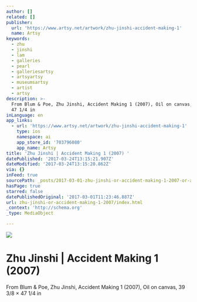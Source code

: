 ```yaml
---
author: []
related: []
publisher:
  url: 'https://www.artsy.net/artwork/zhu-jinshi-accident-making-1'
  name: Artsy
keywords:
  - zhu
  - jinshi
  - lam
  - galleries
  - pearl
  - galleriesartsy
  - artsyartsy
  - museumsartsy
  - artist
  - artsy
description: >-
  From Blum & Poe, Zhu Jinshi, Accident Making 1 (2007), Oil on canvas, 39 3/8 ×
  47 1/4 in
inLanguage: en
app_links:
  - url: 'https://www.artsy.net/artwork/zhu-jinshi-accident-making-1'
    type: ios
    namespace: ai
    app_store_id: '703796080'
    app_name: Artsy
title: 'Zhu Jinshi | Accident Making 1 (2007) '
datePublished: '2017-03-24T13:15:21.907Z'
dateModified: '2017-03-24T13:15:20.862Z'
via: {}
inFeed: true
sourcePath: _posts/2017-03-01-zhu-jinshi-or-accident-making-1-2007-or-artsy.md
hasPage: true
starred: false
datePublishedOriginal: '2017-03-01T11:23:46.887Z'
url: zhu-jinshi-or-accident-making-1-2007/index.html
_context: 'http://schema.org'
_type: MediaObject

---
```

![](https://the-grid-user-content.s3-us-west-2.amazonaws.com/34b38610-b439-4786-89b2-930ae33c8f6d.jpg)

# Zhu Jinshi | Accident Making 1 (2007) 

From Blum & Poe, Zhu Jinshi, Accident Making 1 (2007), Oil on canvas, 39 3/8 × 47 1/4 in